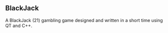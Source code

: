 ## BlackJack 

A BlackJack (21) gambling game designed and written in a short time using QT and C++.
 
 
